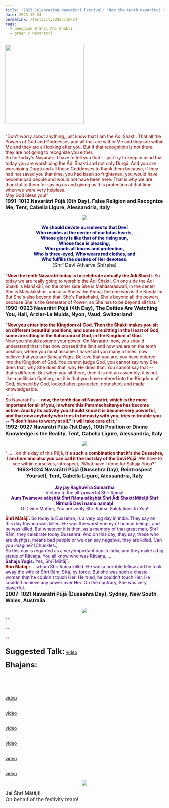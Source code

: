 ```yaml
---
title: '2023 Celebrating Navarātri Festival: "Now the tenth Navarātri today is to celebrate actually the Ādi Śhakti." '
date: 2023-10-24
permalink: /festivity/2023/10/24
tags:
  - deeppink @ Shri Adi Shakti
  - green @ Navaratri
---
```


<div style="text-align: left"><img src="/images/image1.png" width="250" /></div><br>

<p>
<font color="DarkRed">"Don't worry about anything, just know that I am the Ādi Śhakti. That all the Powers of God and Goddesses and all that are within Me and they are within Me and they are all looking after you. But if that recognition is not there, they are not going to recognize you either.<br>
So for today's Navarātri, I have to tell you that -- just try to keep in mind that today you are worshiping the Ādi Śhakti and not only Durgā. And you are worshiping Durgā and all these Goddesses to thank them because, if they had not saved you that time, you had been so frightened, you would have become bad people and would not have been here. That is why we are thankful to them for saving us and giving us this protection at that time when we were very helpless.<br>
May God bless you!"</font><br>
<font size="+0"><b>1991-1013 Navarātri Pūjā (6th Day), False Religion and Recognize Me, Tent, Cabella Ligure, Alessandria, Italy</b></font>
</p>

<div style="text-align: center"><img src="/images/image1269.png" /></div>

<p style="text-align:center;">
<font color="Navy"><b>We should devote ourselves to that Devī<br>
Who resides at the center of our lotus hearts,<br>
Whose glory is like that of the rising sun,<br>
Whose face is pleasing,<br>
Who grants all boons and protection,<br>
Who is three-eyed, Who wears red clothes, and<br>
Who fulfills the desires of Her devotees.</b></font><br>
<font size="+0">(Śhrī Devī Atharva Śhīrṣha)</font>
</p>

<p>
<font color="DarkRed">"<b>Now the tenth Navarātri today is to celebrate actually the Ādi Śhakti.</b> So today we are really going to worship the Ādi Śhakti. On one side the Ādi Śhakti is Mahākālī, on the other side She is Mahāsaraswatī, in the center She is Mahālakṣhmī, and also She is the Ambā, the one who is the Kuṇḍalinī. But She's also beyond that. She's Parāśhakti, She's beyond all the powers because She is the Generator of Power, so She has to be beyond all that. "</font><br>
<font size="+0"><b>1990-0923 Navarātri Pūjā (4th Day), The Deities Are Watching You, Hall, Arzier-Le Muids, Nyon, Vaud, Switzerland</b></font>
</p>

<p>
<font color="DarkRed">"<b>Now you enter into the Kingdom of God. Then the Śhakti makes you sit on different beautiful positions, and some are sitting in the Heart of God, some are sitting in the Sahasrāra of God, in the Kingdom of God.</b><br>
Now you should assume your power. On Navarātri now, you should understand that it has now crossed the limit and now we are on the tenth position, where you must assume. I have told you many a times, now believe that you are Sahaja Yogis. Believe that you are, you have entered into the Kingdom of God. You cannot judge God, you cannot say why She does that, why She does that, why He does that. You cannot say that -- that's different. But when you sit there, then it is not an assembly, it is not like a politician fighting, no; it is that you have entered into the Kingdom of God, blessed by God, looked after, protected, nourished, and made knowledgeable.<br>
......<br>
So Navarātri's -- <b>now, the tenth day of Navarātri, which is the most important for all of you, is where this Paramachaitanya has become active. And by its activity you should know it is become very powerful, and that now anybody who tries to be nasty with you, tries to trouble you -- "I don't have to worry at all." It will take care of it.</b>"</font><br>
<font size="+0"><b>1992-0927 Navarātri Pūjā (1st Day), 10th Position or Divine Knowledge is the Reality, Tent, Cabella Ligure, Alessandria, Italy</b></font>
</p>


<div style="text-align: center"><img src="/images/image1270.png" /></div>

<p style="text-align:center;">
<font color="DarkRed">"...... on this day of this Pūjā, <b>it's such a combination that it's the Dussehra, I am here and also you can call it the last day of the Devī Pūjā</b>. We have to see within ourselves, introspect, 'What have I done for Sahaja Yoga?"</font><br>
<font size="+0"><b>1993-1024 Navarātri Pūjā (Dussehra Day), Reintrospect Yourself, Tent, Cabella Ligure, Alessandria, Italy</b></font><br>
<br>
<font color="Indigo"><b>Jay jay Raghuvīra Samartha</b><br>
Victory to the all-powerful Śhrī Rāma!<br>
<b>Auṃ Twameva sākṣhāt Śhrī Rāma sākṣhāt Śhrī Ādi Śhakti Mātājī Śhrī Nirmalā Devī namo namaḥ!</b><br>
O Divine Mother, You are verily Śhrī Rāma. Salutations to You! 
</p>

<p>
<font color="DarkRed"><b>Śhrī Mātājī:</b></font> So today is Dussehra, is a very big day in India. They say on this day Rāvaṇa was killed. He was the worst enemy of human beings, and he was killed. But whatever it is then, as a memory of that great man, Śhrī Rām, they celebrate today Dussehra. And on this day, they say, those who are duṣhṭas, means bad people or we can say negative, they are killed. Can you imagine? [Chuckles.]<br>
So this day is regarded as a very important day in India, and they make a big statue of Rāvaṇa. You all know who was Rāvaṇa, ...<br>
<b>Sahaja Yogis:</b> Yes, Śhrī Mātājī.<br>
<font color="DarkRed"><b>Śhrī Mātājī:</b></font> ... whom Śhrī Rāma killed. He was a horrible fellow and he took away the wife of Śhrī Rām, Sītā, by force. But she was such a chaste woman that he couldn't touch Her. He tried, he couldn't touch Her. He couldn't achieve any power over Her. On the contrary, She was very powerful. </font><br>
<font size="+0"><b>2007-1021 Navarātri Pūjā (Dussehra Day), Sydney, New South Wales, Australia</b></font>
</p>

<div style="text-align: center"><img src="/images/image1271.png" /></div>

<p>
<font color="DarkRed">""</font><br>
<font size="+0"><b></b></font>
</p>

<p>
<font color="DarkRed">""</font><br>
<font size="+0"><b></b></font>
</p>

<p>
<font color="DarkRed">""</font><br>
<font size="+0"><b></b></font>
</p>

<font size="+2"><b>Suggested Talk:</b></font> 
<font size="+0"><b></b></font>
<a href=""> video</a><br>

<font size="+2"><b>Bhajans:</b></font>

<p>
<font color="green"><b></b></font><br>
<br>
<br>
<br>
<a href=""> video</a><br>
</p>

<p>
<font color="green"><b></b></font><br>
<a href="">video</a>
</p>

<p>
<font color="green"><b></b></font><br>
<a href="">video</a>
</p>
 
<p>
<font color="green"><b></b></font><br>
<a href="">video</a> 
</p>

<p>
<font color="green"><b></b></font><br>
<a href="">video</a> 
</p>

<p>
<font color="green"><b></b></font><br>
<a href="">video</a> 
</p>

<div style="text-align: center"><img src="/images/image1272.png" /></div>

<p>
<font size="+0">Jai Śhrī Mātājī!<br>
On behalf of the festivity team!</font>
</p>